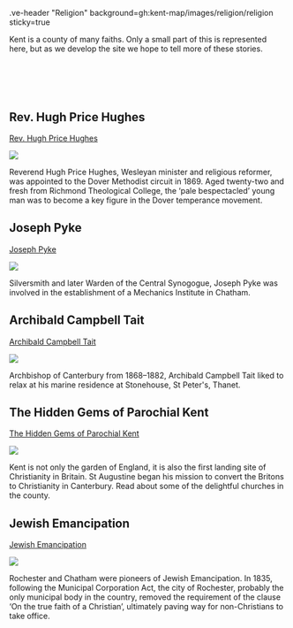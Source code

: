 .ve-header "Religion" background=gh:kent-map/images/religion/religion sticky=true

Kent is a county of many faiths. Only a small part of this is represented here, but as we develop the site we hope to tell more of these stories.

# &nbsp; 
<param class="cards">

## Rev. Hugh Price Hughes

[Rev. Hugh Price Hughes](/19c/19c-price-hughes-biography)

![](https://iiif.juncture-digital.org/thumbnail?url=https://stor.artstor.org/stor/f3afaf5c-646f-47c9-8c92-4ce0e72c8170)

Reverend Hugh Price Hughes, Wesleyan minister and religious reformer, was appointed to the Dover Methodist circuit in 1869. Aged twenty-two and fresh from Richmond Theological College, the ‘pale bespectacled’ young man was to become a key figure in the Dover temperance movement.

## Joseph Pyke

[Joseph Pyke](/19c/19c-pyke-biography)

![](https://iiif.juncture-digital.org/thumbnail?url=https://stor.artstor.org/stor/9b234825-18ea-401c-9c71-868cdfc3eb21)

Silversmith and later Warden of the Central Synogogue, Joseph Pyke was involved in the establishment of a Mechanics Institute in Chatham.

## Archibald Campbell Tait

[Archibald Campbell Tait](/19c/19c-tait-biography)

![](https://iiif.juncture-digital.org/thumbnail?url=https://stor.artstor.org/stor/302dd98a-7559-4050-a3fd-75812b87befc)

Archbishop of Canterbury from 1868–1882, Archibald Campbell Tait liked to relax at his marine residence at Stonehouse, St Peter's, Thanet.

## The Hidden Gems of Parochial Kent

[The Hidden Gems of Parochial Kent](/19c/churches/overview)

![](https://iiif.juncture-digital.org/thumbnail?url=https://stor.artstor.org/stor/d4be729a-0826-4b0f-8eaa-6a4c33dbbc99)

Kent is not only the garden of England, it is also the first landing site of Christianity in Britain. St Augustine began his mission to convert the Britons to Christianity in Canterbury. Read about some of the delightful churches in the county.

## Jewish Emancipation

[Jewish Emancipation](/19c/19c-jewish-emancipation)

![](https://iiif.juncture-digital.org/thumbnail?url=https://stor.artstor.org/stor/9b234825-18ea-401c-9c71-868cdfc3eb21)

Rochester and Chatham were pioneers of Jewish Emancipation. In 1835, following the Municipal Corporation Act, the city of Rochester, probably the only municipal body in the country, removed the requirement of the clause ‘On the true faith of a Christian’, ultimately paving way for non-Christians to take office.
